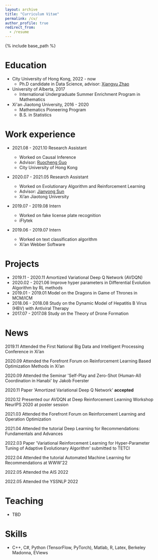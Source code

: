 ```yaml
---
layout: archive
title: "Curriculum Vitae"
permalink: /cv/
author_profile: true
redirect_from:
  - /resume
---
```


{% include base_path %}

Education
======
* City University of Hong Kong, 2022 - now
  * Ph.D candidate in Data Science, advisor: [Xiangyu Zhao](https://zhaoxyai.github.io/) 
* University of Alberta, 2017
  * International Undergraduate Summer Enrichment Program in Mathematics
* Xi'an Jiaotong University, 2016 - 2020
  * Mathematics Pioneering Program
  * B.S. in Statistics

Work experience
======
* 2021.08 - 2021.10 Research Assistant
  * Worked on Causal Inference
  * Advisor: [Ruocheng Guo](https://rguo12.github.io/)
  * City University of Hong Kong

* 2020.07 - 2021.05 Research Assistant
  * Worked on Evolutionary Algorithm and Reinforcement Learning
  * Advisor: [Jianyong Sun](http://gr.xjtu.edu.cn/web/jy.sun)
  * Xi’an Jiaotong University

* 2019.07 - 2019.08 Intern
  * Worked on fake license plate recognition
  * iFlytek

* 2019.06 - 2019.07 Intern
  * Worked on text classification algorithm
  * Xi’an Webber Software

Projects
======
* 2019.11 - 2020.11 Amortized Variational Deep Q Network (AVDQN)
* 2020.02 - 2021.06 Improve hyper parameters in Differential Evolution Algorithm by RL methods
* 2019.01 - 2019.01 Model on the Dragons in Game of Thrones in MCM/ICM
* 2018.06 - 2018.08 Study on the Dynamic Model of Hepatitis B Virus (HBV) with Antiviral Therapy
* 2017.07 - 2017.08 Study on the Theory of Drone Formation
  
News
======
  2019.11 Attended the First National Big Data and Intelligent Processing Conference in Xi’an
  
  2020.09 Attended the Forefront Forum on Reinforcement Learning Based Optimization Methods in Xi’an
  
  2020.09 Attended the Seminar 'Self-Play and Zero-Shot (Human-AI) Coordination in Hanabi' by Jakob Foerster
  
  2020.11 Paper 'Amortized Variational Deep Q Network' **accepted**
  
  2020.12 Presented our AVDQN at Deep Reinforcement Learning Workshop NeurIPS 2020 at poster session
  
  2021.03 Attended the Forefront Forum on Reinforcement Learning and Operation Optimization
  
  2021.04 Attended the tutorial Deep Learning for Recommendations: Fundamentals and Advances
  
  2022.03 Paper 'Variational Reinforcement Learning for Hyper-Parameter Tuning of Adaptive Evolutionary Algorithm' submitted to TETCI
  
  2022.04 Attended the tutorial Automated Machine Learning for Recommendations at WWW'22
  
  2022.05 Attended the AIS 2022
  
  2022.05 Attended the YSSNLP 2022
  

Teaching
======
* TBD

Skills
======
* C++, C#, Python (TensorFlow, PyTorch), Matlab, R, Latex, Berkeley Madonna, EViews

